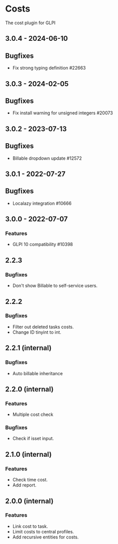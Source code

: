 # Costs
The cost plugin for GLPI

## 3.0.4 - 2024-06-10
## Bugfixes
- Fix strong typing definition #22663

## 3.0.3 - 2024-02-05
## Bugfixes
- Fix install warning for unsigned integers #20073

## 3.0.2 - 2023-07-13
## Bugfixes
- Billable dropdown update #12572

## 3.0.1 - 2022-07-27
## Bugfixes
- Localazy integration #10666

## 3.0.0 - 2022-07-07
### Features
- GLPI 10 compatibility #10398

## 2.2.3
### Bugfixes
- Don't show Billable to self-service users.

## 2.2.2
### Bugfixes
- Filter out deleted tasks costs.
- Change ID tinyint to int.

## 2.2.1 (internal)
### Bugfixes
- Auto billable inheritance

## 2.2.0 (internal)
### Features
- Multiple cost check
### Bugfixes
- Check if isset input.

## 2.1.0 (internal)
### Features
- Check time cost.
- Add report.

## 2.0.0 (internal)
### Features
- Link cost to task.
- Limit costs to central profiles.
- Add recursive entities for costs.
